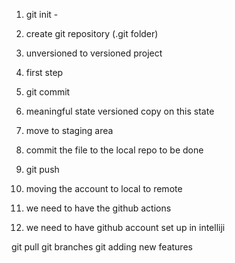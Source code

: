 1. git init - 
2. create git repository (.git folder)
2. unversioned to versioned project 
3. first step


2. git commit 
1. meaningful state versioned copy on this state 
2. move to staging area
3. commit the file to the local repo to be done

3. git push
1. moving the account to local to remote 
2. we need to have the github actions 
3. we need to have github account set up in intelliji 


git pull 
git branches 
git adding new features
